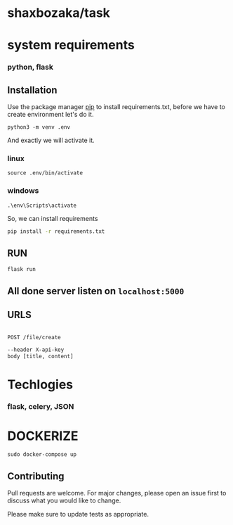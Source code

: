# shaxbozaka/task

# system requirements
### python, flask


## Installation

Use the package manager [pip](https://pip.pypa.io/en/stable/) to install requirements.txt, before we have to create environment let's do it.

```
python3 -m venv .env
```

And exactly we will activate it.
### linux
```
source .env/bin/activate
```
### windows
```
.\env\Scripts\activate
```

So, we can install requirements
``` bash
pip install -r requirements.txt
```

## RUN
```
flask run

```
## All done server listen on ```localhost:5000```

## URLS

```html

POST /file/create 

--header X-api-key
body [title, content]

```

# Techlogies
### flask, celery, JSON

# DOCKERIZE

```
sudo docker-compose up
```


## Contributing
Pull requests are welcome. For major changes, please open an issue first to discuss what you would like to change.

Please make sure to update tests as appropriate.
